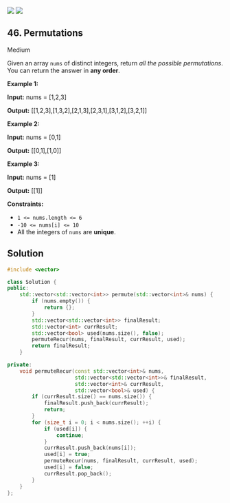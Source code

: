 [![](https://img.shields.io/github/stars/LeetCode-in-Cpp/LeetCode-in-Cpp?label=Stars&style=flat-square)](https://github.com/LeetCode-in-Cpp/LeetCode-in-Cpp)
[![](https://img.shields.io/github/forks/LeetCode-in-Cpp/LeetCode-in-Cpp?label=Fork%20me%20on%20GitHub%20&style=flat-square)](https://github.com/LeetCode-in-Cpp/LeetCode-in-Cpp/fork)

## 46\. Permutations

Medium

Given an array `nums` of distinct integers, return _all the possible permutations_. You can return the answer in **any order**.

**Example 1:**

**Input:** nums = [1,2,3]

**Output:** [[1,2,3],[1,3,2],[2,1,3],[2,3,1],[3,1,2],[3,2,1]] 

**Example 2:**

**Input:** nums = [0,1]

**Output:** [[0,1],[1,0]] 

**Example 3:**

**Input:** nums = [1]

**Output:** [[1]] 

**Constraints:**

*   `1 <= nums.length <= 6`
*   `-10 <= nums[i] <= 10`
*   All the integers of `nums` are **unique**.



## Solution

```cpp
#include <vector>

class Solution {
public:
    std::vector<std::vector<int>> permute(std::vector<int>& nums) {
        if (nums.empty()) {
            return {};
        }
        std::vector<std::vector<int>> finalResult;
        std::vector<int> currResult;
        std::vector<bool> used(nums.size(), false);
        permuteRecur(nums, finalResult, currResult, used);
        return finalResult;
    }

private:
    void permuteRecur(const std::vector<int>& nums, 
                      std::vector<std::vector<int>>& finalResult, 
                      std::vector<int>& currResult, 
                      std::vector<bool>& used) {
        if (currResult.size() == nums.size()) {
            finalResult.push_back(currResult);
            return;
        }
        for (size_t i = 0; i < nums.size(); ++i) {
            if (used[i]) {
                continue;
            }
            currResult.push_back(nums[i]);
            used[i] = true;
            permuteRecur(nums, finalResult, currResult, used);
            used[i] = false;
            currResult.pop_back();
        }
    }
};
```